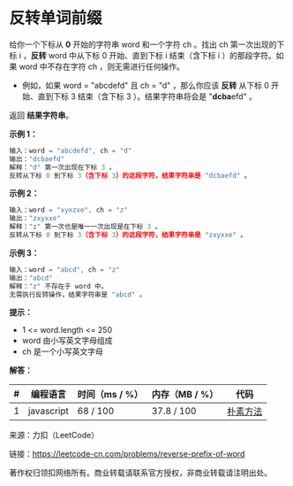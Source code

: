 # 反转单词前缀

给你一个下标从 **0** 开始的字符串 word 和一个字符 ch 。找出 ch 第一次出现的下标 i ，**反转** word 中从下标 0 开始、直到下标 i 结束（含下标 i ）的那段字符。如果 word 中不存在字符 ch ，则无需进行任何操作。

- 例如，如果 word = "abcdefd" 且 ch = "d" ，那么你应该 **反转** 从下标 0 开始、直到下标 3 结束（含下标 3 ）。结果字符串将会是 "**dcba**efd" 。

返回 **结果字符串**。

**示例 1：**

``` javascript
输入：word = "abcdefd", ch = "d"
输出："dcbaefd"
解释："d" 第一次出现在下标 3 。 
反转从下标 0 到下标 3（含下标 3）的这段字符，结果字符串是 "dcbaefd" 。
```

**示例 2：**

``` javascript
输入：word = "xyxzxe", ch = "z"
输出："zxyxxe"
解释："z" 第一次也是唯一一次出现是在下标 3 。
反转从下标 0 到下标 3（含下标 3）的这段字符，结果字符串是 "zxyxxe" 。
```

**示例 3：**

``` javascript
输入：word = "abcd", ch = "z"
输出："abcd"
解释："z" 不存在于 word 中。
无需执行反转操作，结果字符串是 "abcd" 。
```

**提示：**

- 1 <= word.length <= 250
- word 由小写英文字母组成
- ch 是一个小写英文字母

**解答：**

**#**|**编程语言**|**时间（ms / %）**|**内存（MB / %）**|**代码**
--|--|--|--|--
1|javascript|68 / 100|37.8 / 100|[朴素方法](./javascript/ac_v1.js)

来源：力扣（LeetCode）

链接：https://leetcode-cn.com/problems/reverse-prefix-of-word

著作权归领扣网络所有。商业转载请联系官方授权，非商业转载请注明出处。
